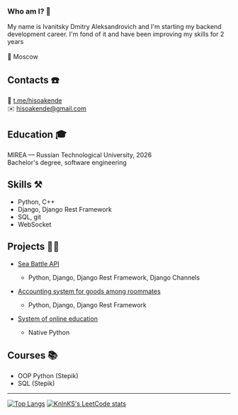 ###  Who am I? 🤔

My name is Ivanitsky Dmitry Aleksandrovich and I'm starting my backend development career. 
I'm fond of it and have been improving my skills for 2 years <br><br>
📍 Moscow


## Сontacts ☎️

💬 [t.me/hisoakende](https://t.me/hisoakende) <br>
✉️ hisoakende@gmail.com


## Education 🎓

MIREA — Russian Technological University, 2026 <br>
Bachelor's degree, software engineering

## Skills ⚒️

* Python, C++
* Django, Django Rest Framework
* SQL, git
* WebSocket

## Projects 👨‍💻

* [Sea Battle API](https://github.com/hisoakende/sea_battle)
  * Python, Django, Django Rest Framework, Django Channels

* [Accounting system for goods among roommates](https://github.com/hisoakende/hostel_accounting)
  * Python, Django, Django Rest Framework

* [System of online education](https://github.com/hisoakende/web_education)
  * Native Python

## Courses 📚

* OOP Python (Stepik)
* SQL (Stepik)
<hr>

[![Top Langs](https://github-readme-stats.vercel.app/api/top-langs/?username=hisoakende&layout=compact)](https://github.com/hisoakende/github-readme-stats) 
[![KnlnKS's LeetCode stats](https://leetcode-stats-six.vercel.app/api?username=hisoakende&)](https://github.com/hisoakende/leetcode-stats)
